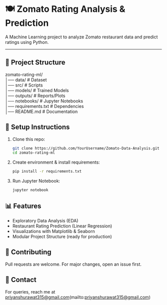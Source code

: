 # 🍽️ Zomato Rating Analysis & Prediction

A Machine Learning project to analyze Zomato restaurant data and predict ratings using Python.

---

## 📂 Project Structure
zomato-rating-ml/  
│── data/ # Dataset  
│── src/ # Scripts  
│── models/ # Trained Models  
│── outputs/ # Reports/Plots  
│── notebooks/ # Jupyter Notebooks  
│── requirements.txt # Dependencies  
│── README.md # Documentation  

## 🚀 Setup Instructions
1. Clone this repo:
   ```bash
   git clone https://github.com/YourUsername/Zomato-Data-Analysis.git
   cd zomato-rating-ml
   ```

2. Create environment & install requirements:
   ```bash
   pip install -r requirements.txt
   ```

3. Run Jupyter Notebook:
   ```bash
   jupyter notebook
   ```

## 📊 Features
* Exploratory Data Analysis (EDA)
* Restaurant Rating Prediction (Linear Regression)
* Visualizations with Matplotlib & Seaborn
* Modular Project Structure (ready for production)

## 🤝 Contributing
Pull requests are welcome. For major changes, open an issue first.

## 📧 Contact
For queries, reach me at priyanshurawat315@gmail.com(mailto:priyanshurawat315@gmail.com)